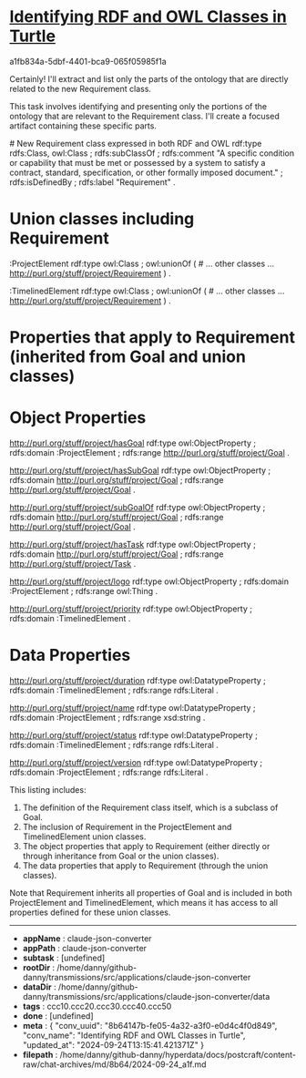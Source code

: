 # [Identifying RDF and OWL Classes in Turtle](https://claude.ai/chat/8b64147b-fe05-4a32-a3f0-e0d4c4f0d849)

a1fb834a-5dbf-4401-bca9-065f05985f1a

 Certainly! I'll extract and list only the parts of the ontology that are directly related to the new Requirement class.

<antThinking>This task involves identifying and presenting only the portions of the ontology that are relevant to the Requirement class. I'll create a focused artifact containing these specific parts.</antThinking>

<antArtifact identifier="requirement-class-details" type="application/vnd.ant.code" language="turtle" title="Requirement Class Details">
# New Requirement class expressed in both RDF and OWL
<http://purl.org/stuff/project/Requirement> rdf:type rdfs:Class, owl:Class ;
                                            rdfs:subClassOf <http://purl.org/stuff/project/Goal> ;
                                            rdfs:comment "A specific condition or capability that must be met or possessed by a system to satisfy a contract, standard, specification, or other formally imposed document." ;
                                            rdfs:isDefinedBy <http://purl.org/stuff/project/> ;
                                            rdfs:label "Requirement" .

# Union classes including Requirement
:ProjectElement rdf:type owl:Class ;
                owl:unionOf (
                    # ... other classes ...
                    <http://purl.org/stuff/project/Requirement>
                ) .

:TimelinedElement rdf:type owl:Class ;
                  owl:unionOf (
                      # ... other classes ...
                      <http://purl.org/stuff/project/Requirement>
                  ) .

# Properties that apply to Requirement (inherited from Goal and union classes)

# Object Properties
<http://purl.org/stuff/project/hasGoal> rdf:type owl:ObjectProperty ;
                                        rdfs:domain :ProjectElement ;
                                        rdfs:range <http://purl.org/stuff/project/Goal> .

<http://purl.org/stuff/project/hasSubGoal> rdf:type owl:ObjectProperty ;
                                           rdfs:domain <http://purl.org/stuff/project/Goal> ;
                                           rdfs:range <http://purl.org/stuff/project/Goal> .

<http://purl.org/stuff/project/subGoalOf> rdf:type owl:ObjectProperty ;
                                          rdfs:domain <http://purl.org/stuff/project/Goal> ;
                                          rdfs:range <http://purl.org/stuff/project/Goal> .

<http://purl.org/stuff/project/hasTask> rdf:type owl:ObjectProperty ;
                                        rdfs:domain <http://purl.org/stuff/project/Goal> ;
                                        rdfs:range <http://purl.org/stuff/project/Task> .

<http://purl.org/stuff/project/logo> rdf:type owl:ObjectProperty ;
                                     rdfs:domain :ProjectElement ;
                                     rdfs:range owl:Thing .

<http://purl.org/stuff/project/priority> rdf:type owl:ObjectProperty ;
                                         rdfs:domain :TimelinedElement .

# Data Properties
<http://purl.org/stuff/project/duration> rdf:type owl:DatatypeProperty ;
                                         rdfs:domain :TimelinedElement ;
                                         rdfs:range rdfs:Literal .

<http://purl.org/stuff/project/name> rdf:type owl:DatatypeProperty ;
                                     rdfs:domain :ProjectElement ;
                                     rdfs:range xsd:string .

<http://purl.org/stuff/project/status> rdf:type owl:DatatypeProperty ;
                                       rdfs:domain :TimelinedElement ;
                                       rdfs:range rdfs:Literal .

<http://purl.org/stuff/project/version> rdf:type owl:DatatypeProperty ;
                                        rdfs:domain :ProjectElement ;
                                        rdfs:range rdfs:Literal .
</antArtifact>

This listing includes:

1. The definition of the Requirement class itself, which is a subclass of Goal.
2. The inclusion of Requirement in the ProjectElement and TimelinedElement union classes.
3. The object properties that apply to Requirement (either directly or through inheritance from Goal or the union classes).
4. The data properties that apply to Requirement (through the union classes).

Note that Requirement inherits all properties of Goal and is included in both ProjectElement and TimelinedElement, which means it has access to all properties defined for these union classes.

---

* **appName** : claude-json-converter
* **appPath** : claude-json-converter
* **subtask** : [undefined]
* **rootDir** : /home/danny/github-danny/transmissions/src/applications/claude-json-converter
* **dataDir** : /home/danny/github-danny/transmissions/src/applications/claude-json-converter/data
* **tags** : ccc10.ccc20.ccc30.ccc40.ccc50
* **done** : [undefined]
* **meta** : {
  "conv_uuid": "8b64147b-fe05-4a32-a3f0-e0d4c4f0d849",
  "conv_name": "Identifying RDF and OWL Classes in Turtle",
  "updated_at": "2024-09-24T13:15:41.421371Z"
}
* **filepath** : /home/danny/github-danny/hyperdata/docs/postcraft/content-raw/chat-archives/md/8b64/2024-09-24_a1f.md